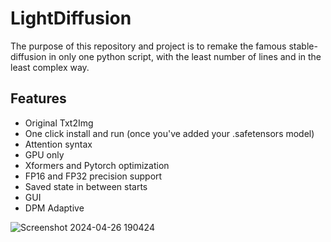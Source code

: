 # LightDiffusion

The purpose of this repository and project is to remake the famous stable-diffusion in only one python script, with the least number of lines and in the least complex way.

## Features
- Original Txt2Img
- One click install and run (once you've added your .safetensors model)
- Attention syntax
- GPU only
- Xformers and Pytorch optimization
- FP16 and FP32 precision support
- Saved state in between starts
- GUI
- DPM Adaptive

![Screenshot 2024-04-26 190424](https://github.com/Aatrick/Aatricks1111/assets/113598245/c127a5c5-1662-485f-b73d-fb1be75538b1)
